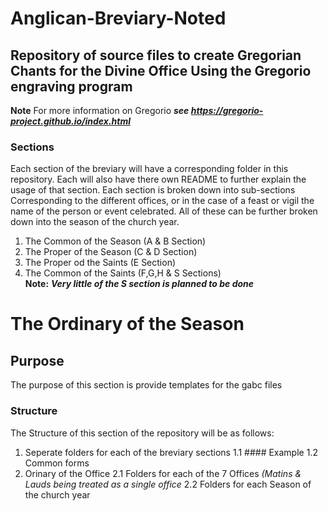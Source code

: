 # Anglican-Breviary-Noted
## Repository  of source files to create Gregorian Chants for the Divine Office Using the Gregorio engraving program
**Note** For more information on Gregorio ***see https://gregorio-project.github.io/index.html***

### Sections
Each section of the breviary will have a corresponding folder in this repository. Each will also have there own README to further explain the usage of that section. Each section is broken down into sub-sections Corresponding to the different offices, or in the case of a feast or vigil the name of the person or event celebrated. All of these can be further broken down into the season of the church year.

1.  The Common of the Season  (A & B Section)
2.  The Proper of the Season  (C & D Section)
3.  The Proper od the Saints  (E Section)
4.  The Common of the Saints  (F,G,H & S Sections)\
**Note:** ***Very little of the S section is planned to be done***

# The Ordinary of the Season

## Purpose

The purpose of this section is provide templates for the gabc files 

### Structure

The Structure of this section of the repository will be as follows:
1.	Seperate folders for each of the breviary sections
	1.1 #### Example
	1.2 Common forms
2.	Orinary of the Office
	2.1	Folders for each of the 7 Offices *(Matins & Lauds being treated as a single office*
	2.2	Folders for each Season of the church year




